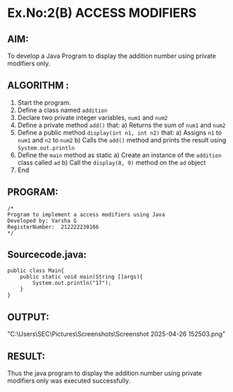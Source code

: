 # Ex.No:2(B) ACCESS MODIFIERS

## AIM:
To develop a Java Program to display the addition number using private modifiers only.

## ALGORITHM :
1.	Start the program.
2.	Define a class named `addition`
3.	Declare two private integer variables, `num1` and `num2`
4.	Define a private method `add()` that:
a)	Returns the sum of `num1` and `num2`
5.	Define a public method `display(int n1, int n2)` that:
a)	Assigns `n1` to `num1` and `n2` to `num2`
b)	Calls the `add()` method and prints the result using `System.out.println`
6.	Define the `main` method as static
a)	Create an instance of the `addition` class called `ad`
b)	Call the `display(8, 9)` method on the `ad` object
7.	End






## PROGRAM:
 ```
/*
Program to implement a access modifiers using Java
Developed by: Varsha G
RegisterNumber:  212222230166
*/
```

## Sourcecode.java:

```
public class Main{
    public static void main(String []args){
        System.out.println("17");
    }
}
```

## OUTPUT:

 "C:\Users\SEC\Pictures\Screenshots\Screenshot 2025-04-26 152503.png"

## RESULT:
Thus the java program to display the addition number using private modifiers only was executed successfully.

